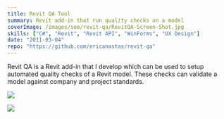 ```yaml
---
title: Revit QA Tool
summary: Revit add-in that run quality checks on a model
coverImage: /images/som/revit-qa/RevitQA-Screen-Shot.jpg
skills: ["C#", "Revit", "Revit API", "WinForms", "UX Design"]
date: "2011-03-04"
repo: "https://github.com/ericanastas/revit-qa"
---
```


Revit QA is a Revit add-in that I develop which can be used to setup automated quality checks of a Revit model. These checks can validate a model against company and project standards.

![](/images/som/revit-qa/Revit-QA-icon.jpg)

![](/images/som/revit-qa/ribbon.jpg)
